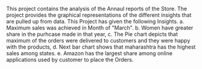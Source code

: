 This project contains the analysis of the Annaul reports of the Store.
The project provides the graphical representations of the different insights that are pulled  up from data.
This Project has given the following Insights.
a. Maximum sales was achieved in Month of "March".
b. Women have greater share in the purhcase made in that year,
c. The Pie chart depicts that maximum of the orders were delivered to customers and they were happy with the products,
d. Next bar chart shows that maharashtra has the highest sales among states.
e. Amazon has the largest share among online applications used by customer to place the Orders.
